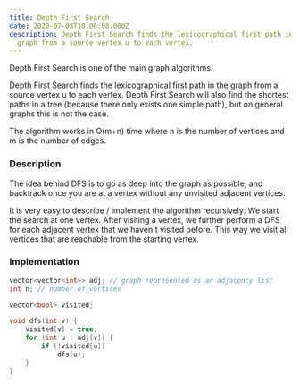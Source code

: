 ```yaml
---
title: Depth First Search
date: 2020-07-03T18:06:08.000Z
description: Depth First Search finds the lexicographical first path in the
  graph from a source vertex u to each vertex.
---
```

Depth First Search is one of the main graph algorithms.

Depth First Search finds the lexicographical first path in the graph from a source vertex u to each vertex. Depth First Search will also find the shortest paths in a tree (because there only exists one simple path), but on general graphs this is not the case.

The algorithm works in O(m+n) time where n is the number of vertices and m is the number of edges.

### Description
The idea behind DFS is to go as deep into the graph as possible, and backtrack once you are at a vertex without any unvisited adjacent vertices.

It is very easy to describe / implement the algorithm recursively: We start the search at one vertex. After visiting a vertex, we further perform a DFS for each adjacent vertex that we haven't visited before. This way we visit all vertices that are reachable from the starting vertex.

### Implementation
```cpp
vector<vector<int>> adj; // graph represented as an adjacency list
int n; // number of vertices

vector<bool> visited;

void dfs(int v) {
    visited[v] = true;
    for (int u : adj[v]) {
        if (!visited[u])
            dfs(u);
    }
}

```